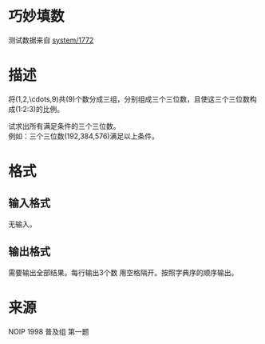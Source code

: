 
# 巧妙填数

> 
测试数据来自 [system/1772](/p/1772)


# 描述

将\(1,2,\cdots,9\)共\(9\)个数分成三组，分别组成三个三位数，且使这三个三位数构成\(1:2:3\)的比例。

试求出所有满足条件的三个三位数。<br/>
例如：三个三位数\(192,384,576\)满足以上条件。

# 格式

## 输入格式

无输入。

## 输出格式

需要输出全部结果。每行输出3个数 用空格隔开。按照字典序的顺序输出。

# 来源

NOIP 1998 普及组 第一题
